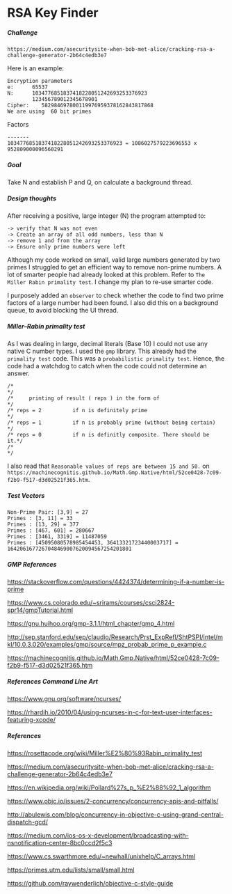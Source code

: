 # RSA Key Finder
##### Challenge
`https://medium.com/asecuritysite-when-bob-met-alice/cracking-rsa-a-challenge-generator-2b64c4edb3e7`

Here is an example:
```
Encryption parameters
e:      65537
N:      1034776851837418228051242693253376923
        123456789012345678901
Cipher:    582984697800119976959378162843817868
We are using  60 bit primes
```
Factors
```
-------
1034776851837418228051242693253376923 = 1086027579223696553 x 952809000096560291
```
##### Goal
Take N and establish P and Q, on calculate a background thread.
##### Design thoughts
After receiving a positive, large integer (N) the program attempted to:
```
-> verify that N was not even
-> Create an array of all odd numbers, less than N
-> remove 1 and from the array
-> Ensure only prime numbers were left
```
Although my code worked on small, valid large numbers generated by two primes I struggled to get an efficient way to remove non-prime numbers.  A lot of smarter people had already looked at this problem.  Refer to `The Miller Rabin primality test`.  I change my plan to re-use smarter code.

I purposely added an `observer` to check whether the code to find two prime factors of a large number had been found.  I also did this on a background queue, to avoid blocking the UI thread.
##### Miller–Rabin primality test
As I was dealing in large, decimal literals (Base 10) I could not use any native C number types.  I used the `gmp` library.  This already had the `primality test` code.  This was a `probabilistic primality test`.  Hence, the code had a watchdog to catch when the code could not determine an answer.
```
/*                                                                   */
/*     printing of result ( reps ) in the form of                    */
/* reps = 2          if n is definitely prime                        */
/* reps = 1          if n is probably prime (without being certain)  */
/* reps = 0          if n is definitly composite. There should be it.*/
/*            
*/
```
I also read that `Reasonable values of reps are between 15 and 50.` on `https://machinecognitis.github.io/Math.Gmp.Native/html/52ce0428-7c09-f2b9-f517-d3d02521f365.htm`.

##### Test Vectors
```
Non-Prime Pair: [3,9] = 27
Primes : [3, 11] = 33
Primes : [13, 29] = 377
Primes : [467, 601] = 280667
Primes : [3461, 3319] = 11487059
Primes : [45095080578985454453, 36413321723440003717] = 1642061677267048469007620094567254201801

```
##### GMP References

https://stackoverflow.com/questions/4424374/determining-if-a-number-is-prime

https://www.cs.colorado.edu/~srirams/courses/csci2824-spr14/gmpTutorial.html

https://gnu.huihoo.org/gmp-3.1.1/html_chapter/gmp_4.html

http://sep.stanford.edu/sep/claudio/Research/Prst_ExpRefl/ShtPSPI/intel/mkl/10.0.3.020/examples/gmp/source/mpz_probab_prime_p_example.c

https://machinecognitis.github.io/Math.Gmp.Native/html/52ce0428-7c09-f2b9-f517-d3d02521f365.htm

##### References Command Line Art
https://www.gnu.org/software/ncurses/

https://rhardih.io/2010/04/using-ncurses-in-c-for-text-user-interfaces-featuring-xcode/

##### References

https://rosettacode.org/wiki/Miller%E2%80%93Rabin_primality_test

https://medium.com/asecuritysite-when-bob-met-alice/cracking-rsa-a-challenge-generator-2b64c4edb3e7

https://en.wikipedia.org/wiki/Pollard%27s_p_%E2%88%92_1_algorithm

https://www.objc.io/issues/2-concurrency/concurrency-apis-and-pitfalls/

http://abulewis.com/blog/concurrency-in-objective-c-using-grand-central-dispatch-gcd/

https://medium.com/ios-os-x-development/broadcasting-with-nsnotification-center-8bc0ccd2f5c3

https://www.cs.swarthmore.edu/~newhall/unixhelp/C_arrays.html

https://primes.utm.edu/lists/small/small.html

https://github.com/raywenderlich/objective-c-style-guide
